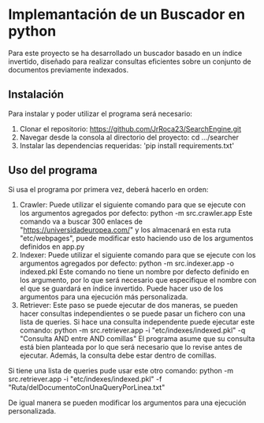 # Implemantación de un Buscador en python
Para este proyecto se ha desarrollado un buscador basado en un índice invertido,
diseñado para realizar consultas eficientes sobre un conjunto de documentos previamente indexados.

## Instalación
Para instalar y poder utilizar el programa será necesario:
1. Clonar el repositorio: https://github.com/JrRoca23/SearchEngine.git
2. Navegar desde la consola al directorio del proyecto: cd .../searcher
3. Instalar las dependencias requeridas: 'pip install requirements.txt'

## Uso del programa
Si usa el programa por primera vez, deberá hacerlo en orden:
1. Crawler: 
Puede utilizar el siguiente comando para que se ejecute con los argumentos agregados por defecto:
python -m src.crawler.app 
Este comando va a buscar 300 enlaces de "https://universidadeuropea.com/" y los almacenará en esta ruta "etc/webpages", 
puede modificar esto haciendo uso de los argumentos definidos en app.py
2. Indexer:
Puede utilizar el siguiente comando para que se ejecute con los argumentos agregados por defecto:
python -m src.indexer.app -o indexed.pkl
Este comando no tiene un nombre por defecto definido en los argumento, por lo que será necesario que especifique el nombre
con el que se guardará en índice invertido. Puede hacer uso de los argumentos para una ejecución más personalizada.
3. Retriever:
Este paso se puede ejecutar de dos maneras, se pueden hacer consultas independientes o se puede pasar un fichero con una lista de queries.
Si hace una consulta independente puede ejecutar este comando:
python -m src.retriever.app -i "etc/indexes/indexed.pkl" -q "Consulta AND entre AND comillas"
El programa asume que su consulta está bien planteada por lo que será necesario que lo revise antes de ejecutar. Además, la consulta debe estar dentro de comillas.

Si tiene una lista de queries pude usar este otro comando:
python -m src.retriever.app -i "etc/indexes/indexed.pkl" -f "Ruta/delDocumentoConUnaQueryPorLinea.txt"

De igual manera se pueden modificar los argumentos para una ejecución personalizada.
